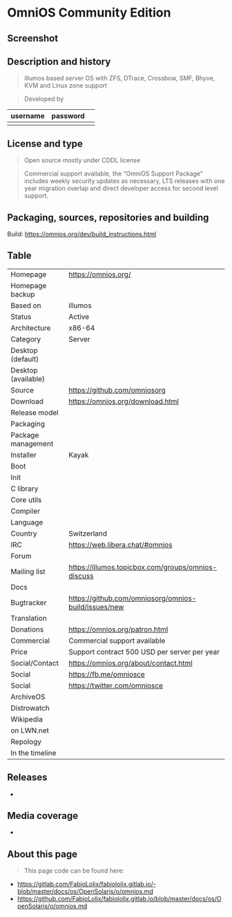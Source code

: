 # OmniOS Community Edition

## Screenshot


## Description and history

> illumos based server OS with ZFS, DTrace, Crossbow, SMF, Bhyve, KVM and Linux zone support

> Developed by

| username | password |  |
|----------|----------|--|
|  |  |  |


## License and type

> Open source mostly under CDDL license

> Commercial support available, the “OmniOS Support Package” includes weekly security 
> updates as necessary, LTS releases with one year migration overlap and direct 
> developer access for second level support.


## Packaging, sources, repositories and building

>

Build: <https://omnios.org/dev/build_instructions.html>


## Table

|                       |  |
|-----------------------|--|
| Homepage              | <https://omnios.org/> |
| Homepage backup       |  |
| Based on              | illumos |
| Status                | Active |
| Architecture          | x86-64 |
| Category              | Server |
| Desktop (default)     |  |
| Desktop (available)   |  |
| Source                | <https://github.com/omniosorg> |
| Download              | <https://omnios.org/download.html> |
| Release model         |  |
| Packaging             |  |
| Package management    |  |
| Installer             | Kayak |
| Boot                  |  |
| Init                  |  |
| C library             |  |
| Core utils            |  |
| Compiler              |  |
| Language              |  |
| Country               | Switzerland  |
| IRC                   | <https://web.libera.chat/#omnios> |
| Forum                 |  |
| Mailing list          | <https://illumos.topicbox.com/groups/omnios-discuss> |
| Docs                  |  |
| Bugtracker            | <https://github.com/omniosorg/omnios-build/issues/new> |
| Translation           |  |
| Donations             | <https://omnios.org/patron.html> |
| Commercial            | Commercial support available |
| Price                 | Support contract 500 USD per server per year |
| Social/Contact        | <https://omnios.org/about/contact.html> |
| Social                | <https://fb.me/omniosce> |
| Social                | <https://twitter.com/omniosce> |
| ArchiveOS             |  |
| Distrowatch           |  |
| Wikipedia             |  |
| on LWN.net            |  |
| Repology              |  |
| In the timeline       |  |


## Releases

* 


## Media coverage

* 


## About this page

> This page code can be found here:

* <https://gitlab.com/FabioLolix/fabiololix.gitlab.io/-blob/master/docs/os/OpenSolaris/o/omnios.md>
* <https://github.com/FabioLolix/fabiololix.gitlab.io/blob/master/docs/os/OpenSolaris/o/omnios.md>
